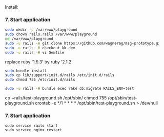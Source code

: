 Install:

### 7. Start application
```bash
sudo mkdir -p /var/www/playground
sudo chown rails.rails /var/www/playground
cd /var/www/playground
sudo -u rails -H git clone https://github.com/wagnerag/msg-prototype.git .
sudo -u rails -H checkout kk-dev
sudo -u rails -H vi Gemfile
```
replace ruby '1.9.3' by ruby '2.1.2'

```bash
sudo bundle install
sudo cp lib/support/init.d/rails /etc/init.d/rails
sudo chmod 755 /etc/init.d/rails
```

```bash
sudo -u rails -H bundle exec rake db:migrate RAILS_ENV=test
```

cp ~rails/test-playground.sh /opt/sbin/
chmod 755 /opt/sbin/test-playground.sh
crontab -e
*/1 *  *   *   *     /opt/sbin/test-playground.sh > /dev/null


### 7. Start application

    sudo service rails start
    sudo service nginx restart

